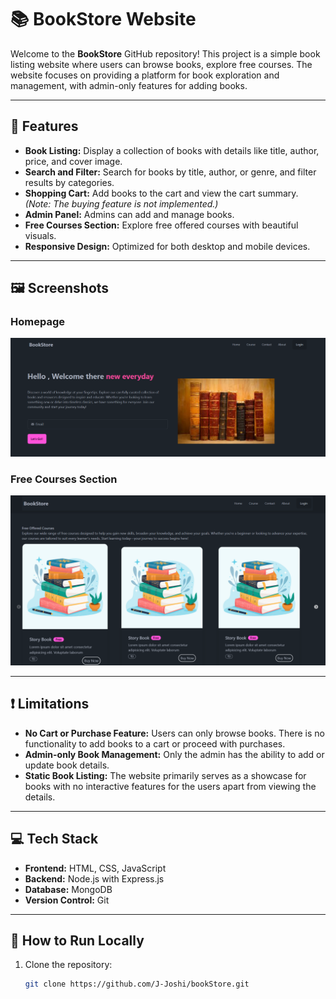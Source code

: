 # 📚 BookStore Website

Welcome to the **BookStore** GitHub repository! This project is a simple book listing website where users can browse books, explore free courses. The website focuses on providing a platform for book exploration and management, with admin-only features for adding books.

---

## 🌟 Features

- **Book Listing:** Display a collection of books with details like title, author, price, and cover image.
- **Search and Filter:** Search for books by title, author, or genre, and filter results by categories.
- **Shopping Cart:** Add books to the cart and view the cart summary. *(Note: The buying feature is not implemented.)*
- **Admin Panel:** Admins can add and manage books.
- **Free Courses Section:** Explore free offered courses with beautiful visuals.
- **Responsive Design:** Optimized for both desktop and mobile devices.

---

## 🖼️ Screenshots

### Homepage
![Homepage](https://github.com/J-Joshi/bookStore/blob/master/Frontend/Screenshot%202024-12-05%20225843.png)

### Free Courses Section
![Free Courses](https://github.com/J-Joshi/bookStore/blob/master/Frontend/Screenshot%202024-12-05%20225913.png)

---

## ❗ Limitations

- **No Cart or Purchase Feature:** Users can only browse books. There is no functionality to add books to a cart or proceed with purchases.
- **Admin-only Book Management:** Only the admin has the ability to add or update book details.
- **Static Book Listing:** The website primarily serves as a showcase for books with no interactive features for the users apart from viewing the details.

---

## 💻 Tech Stack

- **Frontend:** HTML, CSS, JavaScript
- **Backend:** Node.js with Express.js
- **Database:** MongoDB
- **Version Control:** Git

---

## 🚀 How to Run Locally

1. Clone the repository:
   ```bash
   git clone https://github.com/J-Joshi/bookStore.git

